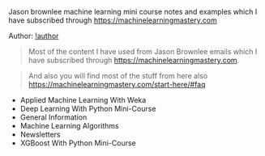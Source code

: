
Jason brownlee machine learning mini course notes and examples which I have subscribed through https://machinelearningmastery.com

Author: [!author](https://3qeqpr26caki16dnhd19sv6by6v-wpengine.netdna-ssl.com/wp-content/uploads/2013/11/jason_brownlee-221x300.jpg)

> Most of the content I have used from Jason Brownlee emails which I have subscribed through https://machinelearningmastery.com.

> And also you will find most of the stuff from here also https://machinelearningmastery.com/start-here/#faq

* Applied Machine Learning With Weka
* Deep Learning With Python Mini-Course
* General Information
* Machine Learning Algorithms
* Newsletters
* XGBoost With Python Mini-Course
